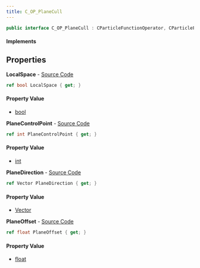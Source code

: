 ```yaml
---
title: C_OP_PlaneCull
---
```


```csharp
public interface C_OP_PlaneCull : CParticleFunctionOperator, CParticleFunction, ISchemaClass<CParticleFunction>, ISchemaClass<CParticleFunctionOperator>, ISchemaClass<C_OP_PlaneCull>, ISchemaField, ISchemaClass, INativeHandle
```

#### Implements

## Properties

**LocalSpace** - [Source Code](https://github.com/swiftly-solution/swiftlys2/blob/master/managed/src/SwiftlyS2.Generated/Schemas/Interfaces/C_OP_PlaneCull.cs#L20)

```csharp
ref bool LocalSpace { get; }
```

#### Property Value

- [bool](https://learn.microsoft.com/dotnet/api/system.boolean)

**PlaneControlPoint** - [Source Code](https://github.com/swiftly-solution/swiftlys2/blob/master/managed/src/SwiftlyS2.Generated/Schemas/Interfaces/C_OP_PlaneCull.cs#L16)

```csharp
ref int PlaneControlPoint { get; }
```

#### Property Value

- [int](https://learn.microsoft.com/dotnet/api/system.int32)

**PlaneDirection** - [Source Code](https://github.com/swiftly-solution/swiftlys2/blob/master/managed/src/SwiftlyS2.Generated/Schemas/Interfaces/C_OP_PlaneCull.cs#L18)

```csharp
ref Vector PlaneDirection { get; }
```

#### Property Value

- [Vector](/docs/api/shared/natives/vector)

**PlaneOffset** - [Source Code](https://github.com/swiftly-solution/swiftlys2/blob/master/managed/src/SwiftlyS2.Generated/Schemas/Interfaces/C_OP_PlaneCull.cs#L22)

```csharp
ref float PlaneOffset { get; }
```

#### Property Value

- [float](https://learn.microsoft.com/dotnet/api/system.single)

